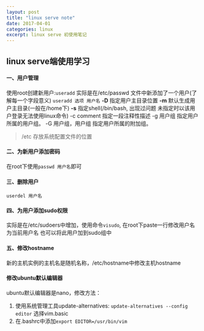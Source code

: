 ```yaml
---
layout: post
title: "linux serve note"
date: 2017-04-01
categories: linux
excerpt: linux serve 初使用笔记
---
```


## linux serve端使用学习

#### 一、用户管理
 使用root创建新用户:`useradd`
    实际是在/etc/passwd 文件中新添加了一个用户(了解每一个字段意义)
    `useradd 选项 用户名`
    **-D** 指定用户主目录位置
    **-m** 默认生成用户主目录(一般在/home下)
    **-s** 指定shell(/bin/bash, 出现过问题 未指定时以该用户登录无法使用linux命令)
    -c comment 指定一段注释性描述
    -g 用户组 指定用户所属的用户组。
    -G 用户组，用户组 指定用户所属的附加组。
    
> /etc 存放系统配置文件的位置 

#### 二、为新用户添加密码
 在root下使用`passwd 用户名`即可

#### 三、删除用户
 `userdel 用户名`

#### 四、为用户添加sudo权限
 实际是在/etc/sudoers中增加，使用命令`visudo`, 在root下paste一行修改用户名为当前用户名
 也可以将此用户加到sudo组中

#### 五、修改hostname
 新的主机实例的主机名是随机名称，/etc/hostname中修改主机hostname

#### 修改ubuntu默认编辑器
 ubuntu默认编辑器是nano，修改方法：
 1. 使用系统管理工具update-alternatives: `update-alternatives --config editor` 选择vim.basic
 2. 在.bashrc中添加`export EDITOR=/usr/bin/vim`
